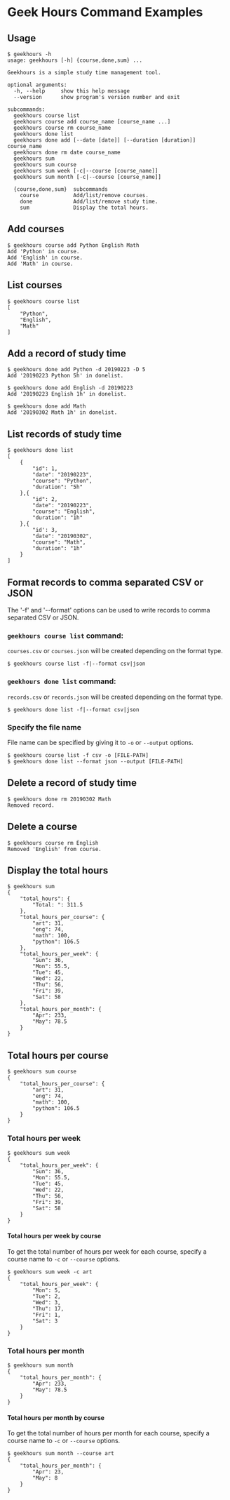 # Geek Hours Command Examples

## Usage
```
$ geekhours -h
usage: geekhours [-h] {course,done,sum} ...

Geekhours is a simple study time management tool.

optional arguments:
  -h, --help     show this help message
  --version      show program's version number and exit

subcommands:
  geekhours course list
  geekhours course add course_name [course_name ...]
  geekhours course rm course_name
  geekhours done list
  geekhours done add [--date [date]] [--duration [duration]] course_name
  geekhours done rm date course_name
  geekhours sum
  geekhours sum course
  geekhours sum week [-c|--course [course_name]]
  geekhours sum month [-c|--course [course_name]]

  {course,done,sum}  subcommands
    course           Add/list/remove courses.
    done             Add/list/remove study time.
    sum              Display the total hours.
```

## Add courses

```
$ geekhours course add Python English Math
Add 'Python' in course.
Add 'English' in course.
Add 'Math' in course.
```

## List courses

```
$ geekhours course list
[
    "Python",
    "English",
    "Math"
]
```

## Add a record of study time

```
$ geekhours done add Python -d 20190223 -D 5
Add '20190223 Python 5h' in donelist.

$ geekhours done add English -d 20190223
Add '20190223 English 1h' in donelist.

$ geekhours done add Math
Add '20190302 Math 1h' in donelist.
```

## List records of study time

```
$ geekhours done list
[
    {
        "id": 1,
        "date": "20190223",
        "course": "Python",
        "duration": "5h"
    },{
        "id": 2,
        "date": "20190223",
        "course": "English",
        "duration": "1h"
    },{
        "id': 3,
        "date": "20190302",
        "course": "Math",
        "duration": "1h"
    }
]
```

## Format records to comma separated CSV or JSON

The '-f' and '--format' options can be used to write records to comma separated CSV or JSON.

### `geekhours course list` command:

`courses.csv` or `courses.json` will be created depending on the format type.

```
$ geekhours course list -f|--format csv|json
```

### `geekhours done list` command:

`records.csv` or `records.json` will be created depending on the format type.

```
$ geekhours done list -f|--format csv|json
```

### Specify the file name

File name can be specified by giving it to `-o` or `--output` options.

```
$ geekhours course list -f csv -o [FILE-PATH]
$ geekhours done list --format json --output [FILE-PATH]
```

## Delete a record of study time

```
$ geekhours done rm 20190302 Math
Removed record.
```

## Delete a course

```
$ geekhours course rm English
Removed 'English' from course.
```

## Display the total hours

```
$ geekhours sum
{
    "total_hours": {
        "Total: ": 311.5
    },
    "total_hours_per_course": {
        "art": 31,
        "eng": 74,
        "math": 100,
        "python": 106.5
    },
    "total_hours_per_week": {
        "Sun": 36,
        "Mon": 55.5,
        "Tue": 45,
        "Wed": 22,
        "Thu": 56,
        "Fri": 39,
        "Sat": 58
    },
    "total_hours_per_month": {
        "Apr": 233,
        "May": 78.5
    }
}
```

## Total hours per course

```
$ geekhours sum course
{
    "total_hours_per_course": {
        "art": 31,
        "eng": 74,
        "math": 100,
        "python": 106.5
    }
}
```

### Total hours per week

```
$ geekhours sum week
{
    "total_hours_per_week": {
        "Sun": 36,
        "Mon": 55.5,
        "Tue": 45,
        "Wed": 22,
        "Thu": 56,
        "Fri": 39,
        "Sat": 58
    }
}
```

#### Total hours per week by course

To get the total number of hours per week for each course,
specify a course name to `-c` or `--course` options.

```
$ geekhours sum week -c art
{
    "total_hours_per_week": {
        "Mon": 5,
        "Tue": 2,
        "Wed": 3,
        "Thu": 17,
        "Fri": 1,
        "Sat": 3
    }
}
```

### Total hours per month

```
$ geekhours sum month
{
    "total_hours_per_month": {
        "Apr": 233,
        "May": 78.5
    }
}
```

#### Total hours per month by course

To get the total number of hours per month for each course,
specify a course name to `-c` or `--course` options.

```
$ geekhours sum month --course art
{
    "total_hours_per_month": {
        "Apr": 23,
        "May": 8
    }
}
```
